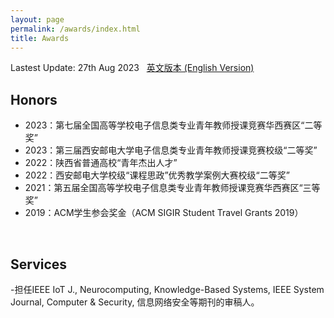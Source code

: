 ```yaml
---
layout: page
permalink: /awards/index.html
title: Awards
---
```


Lastest Update: 27th Aug 2023 &nbsp; [英文版本 (English Version)](https://xiyueyiwan.github.io/file/awards-zh/)

## Honors
- 2023：第七届全国高等学校电子信息类专业青年教师授课竞赛华西赛区“二等奖”
- 2023：第三届西安邮电大学电子信息类专业青年教师授课竞赛校级“二等奖”
- 2022：陕西省普通高校“青年杰出人才”
- 2022：西安邮电大学校级“课程思政”优秀教学案例大赛校级“二等奖”
- 2021：第五届全国高等学校电子信息类专业青年教师授课竞赛华西赛区“三等奖”
- 2019：ACM学生参会奖金（ACM SIGIR Student Travel Grants 2019）
<br>

## Services
-担任IEEE IoT J., Neurocomputing, Knowledge-Based Systems, IEEE System Journal, Computer & Security, 信息网络安全等期刊的审稿人。
<br>
